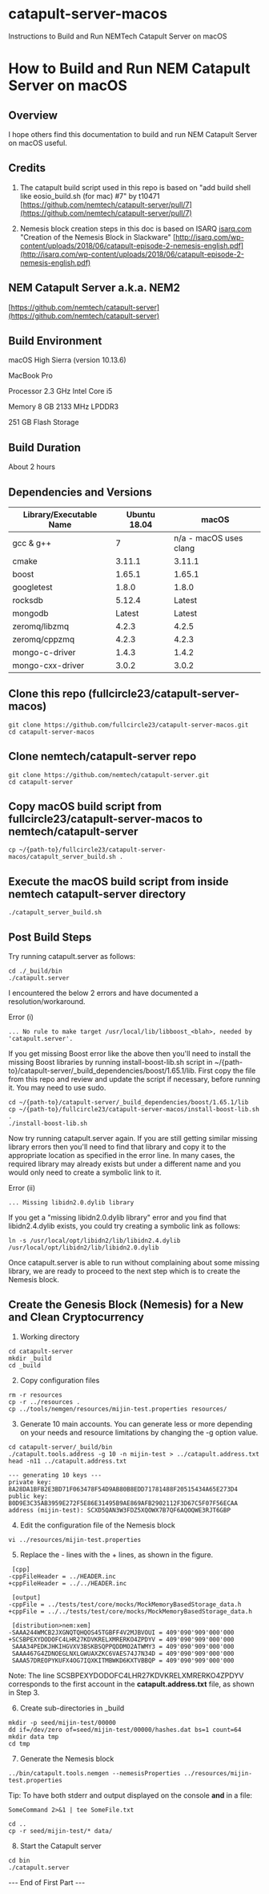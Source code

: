 # catapult-server-macos
Instructions to Build and Run NEMTech Catapult Server on macOS

# How to Build and Run NEM Catapult Server on macOS

## Overview

I hope others find this documentation to build and run NEM Catapult Server on macOS useful.

## Credits

1. The catapult build script used in this repo is based on
 &quot;add build shell like eosio\_build.sh (for mac) #7&quot; by t10471
 [https://github.com/nemtech/catapult-server/pull/7](https://github.com/nemtech/catapult-server/pull/7)

2. Nemesis block creation steps in this doc is based on ISARQ [isarq.com](http://www.isarq.com)
 &quot;Creation of the Nemesis Block in Slackware&quot;
 [http://isarq.com/wp-content/uploads/2018/06/catapult-episode-2-nemesis-english.pdf](http://isarq.com/wp-content/uploads/2018/06/catapult-episode-2-nemesis-english.pdf)

## NEM Catapult Server a.k.a. NEM2

[https://github.com/nemtech/catapult-server](https://github.com/nemtech/catapult-server)

## Build Environment

macOS High Sierra (version 10.13.6)

MacBook Pro

Processor 2.3 GHz Intel Core i5

Memory 8 GB 2133 MHz LPDDR3

251 GB Flash Storage

## Build Duration

About 2 hours

## Dependencies and Versions

| **Library/Executable Name** | **Ubuntu 18.04** | **macOS** |
| --- | --- | --- |
| gcc &amp; g++ | 7 | n/a - macOS uses clang |
| cmake | 3.11.1 | 3.11.1 |
| boost | 1.65.1 | 1.65.1 |
| googletest | 1.8.0 | 1.8.0 |
| rocksdb | 5.12.4 | Latest |
| mongodb | Latest | Latest |
| zeromq/libzmq | 4.2.3 | 4.2.5 |
| zeromq/cppzmq | 4.2.3 | 4.2.3 |
| mongo-c-driver | 1.4.3 | 1.4.2 |
| mongo-cxx-driver | 3.0.2 | 3.0.2 |

## Clone this repo (fullcircle23/catapult-server-macos)

```console
git clone https://github.com/fullcircle23/catapult-server-macos.git
cd catapult-server-macos
```

## Clone nemtech/catapult-server repo

```console
git clone https://github.com/nemtech/catapult-server.git
cd catapult-server
```

## Copy macOS build script from fullcircle23/catapult-server-macos to nemtech/catapult-server

```console
cp ~/{path-to}/fullcircle23/catapult-server-macos/catapult_server_build.sh .
```

## Execute the macOS build script from inside nemtech catapult-server directory

```console
./catapult_server_build.sh
```

## Post Build Steps

Try running catapult.server as follows:

```console
cd ./_build/bin
./catapult.server
```

I encountered the below 2 errors and have documented a resolution/workaround.

Error (i)
```
... No rule to make target /usr/local/lib/libboost_<blah>, needed by 'catapult.server'.
```

If you get missing Boost error like the above then you&#39;ll need to install the missing Boost libraries by running install-boost-lib.sh script in ~/{path-to}/catapult-server/\_build\_dependencies/boost/1.65.1/lib. First copy the file from this repo and review and update the script if necessary, before running it. You may need to use sudo.

```console
cd ~/{path-to}/catapult-server/_build_dependencies/boost/1.65.1/lib
cp ~/{path-to}/fullcircle23/catapult-server-macos/install-boost-lib.sh .
./install-boost-lib.sh
```

Now try running catapult.server again. If you are still getting similar missing library errors then you&#39;ll need to find that library and copy it to the appropriate location as specified in the error line. In many cases, the required library may already exists but under a different name and you would only need to create a symbolic link to it.

Error (ii)

```
... Missing libidn2.0.dylib library
```

If you get a &quot;missing libidn2.0.dylib library&quot; error and you find that libidn2.4.dylib exists, you could try creating a symbolic link as follows:

```console
ln -s /usr/local/opt/libidn2/lib/libidn2.4.dylib /usr/local/opt/libidn2/lib/libidn2.0.dylib 
```

Once catapult.server is able to run without complaining about some missing library, we are ready to proceed to the next step which is to create the Nemesis block.

## Create the Genesis Block (Nemesis) for a New and Clean Cryptocurrency

1. Working directory

```console
cd catapult-server
mkdir _build
cd _build
```

2. Copy configuration files

```console
rm -r resources 
cp -r ../resources .
cp ../tools/nemgen/resources/mijin-test.properties resources/
```

3. Generate 10 main accounts. You can generate less or more depending on your needs and resource limitations by changing the -g option value.

```console
cd catapult-server/_build/bin 
./catapult.tools.address -g 10 -n mijin-test > ../catapult.address.txt  
head -n11 ../catapult.address.txt 

--- generating 10 keys --- 
private key: 8A28DA1BFB2E3BD71F063478F54D9AB80B8EDD71781488F20515434A65E273D4 
public key: B0D9E3C35AB3959E272F5E86E31495B9AE869AFB2902112F3D67C5F07F56ECAA 
address (mijin-test): SCXD5QAN3W3FDZ5XQOWX7B7QF6AQOQWE3RJT6GBP 
```

4. Edit the configuration file of the Nemesis block

```console
vi ../resources/mijin-test.properties
```

5. Replace the - lines with the + lines, as shown in the figure.

```console
 [cpp]
-cppFileHeader = ../HEADER.inc
+cppFileHeader = ../../HEADER.inc 

 [output] 
-cppFile = ../tests/test/core/mocks/MockMemoryBasedStorage_data.h
+cppFile = ../../tests/test/core/mocks/MockMemoryBasedStorage_data.h  

 [distribution>nem:xem]  
-SAAA244WMCB2JXGNQTQHQOS45TGBFF4V2MJBVOUI = 409'090'909'000'000         
+SCSBPEXYDODOFC4LHR27KDVKRELXMRERKO4ZPDYV = 409'090'909'000'000 
 SAAA34PEDKJHKIHGVXV3BSKBSQPPQDDMO2ATWMY3 = 409'090'909'000'000 
 SAAA467G4ZDNOEGLNXLGWUAXZKC6VAES74J7N34D = 409'090'909'000'000 
 SAAA57DREOPYKUFX4OG7IQXKITMBWKD6KXTVBBQP = 409'090'909'000'000 
```

Note: The line SCSBPEXYDODOFC4LHR27KDVKRELXMRERKO4ZPDYV corresponds to the first account in the **catapult.address.txt** file, as shown in Step 3.

6. Create sub-directories in \_build

```console
mkdir -p seed/mijin-test/00000 
dd if=/dev/zero of=seed/mijin-test/00000/hashes.dat bs=1 count=64 
mkdir data tmp 
cd tmp 
```

7. Generate the Nemesis block

```console
../bin/catapult.tools.nemgen --nemesisProperties ../resources/mijin-test.properties
```

Tip: To have both stderr and output displayed on the console **and** in a file:

```
SomeCommand 2>&1 | tee SomeFile.txt
```

```console
cd .. 
cp -r seed/mijin-test/* data/ 
```

8. Start the Catapult server

```console
cd bin
./catapult.server 
```



--- End of First Part ---
